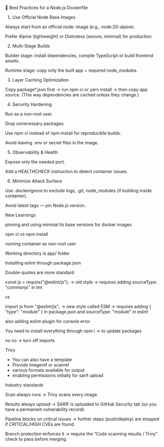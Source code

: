 🔑 Best Practices for a Node.js Dockerfile

1. Use Official Node Base Images

Always start from an official node:<version> image (e.g., node:20-alpine).

Prefer Alpine (lightweight) or Distroless (secure, minimal) for production.

2. Multi-Stage Builds

Builder stage: install dependencies, compile TypeScript or build frontend assets.

Runtime stage: copy only the built app + required node_modules.

3. Layer Caching Optimization

Copy package*.json first → run npm ci or yarn install → then copy app source.
(This way dependencies are cached unless they change.)

4. Security Hardening

Run as a non-root user.

Drop unnecessary packages.

Use npm ci instead of npm install for reproducible builds.

Avoid leaving .env or secret files in the image.

5. Observability & Health

Expose only the needed port.

Add a HEALTHCHECK instruction to detect container issues.

6. Minimize Attack Surface

Use .dockerignore to exclude logs, .git, node_modules (if building inside container).

Avoid latest tags — pin Node.js version.



New Learnings

pinning and using minimal lts base versions for docker images

npm ci vs npm install

running container as non-root user

Working directory is app/ folder

Installing eslint through package.json

Double-quotes are more standard

const js = require("@eslint/js"); -> old style -> requires adding sourceType: "commonjs" in lint

vs

import js from "@eslint/js"; -> new style called ESM -> requires adding { "type": "module" } in package.json and sourceType: "module" in eslint

also adding eslint-plugin for console error

You need to install everything through npm i -> to update packages

no no -> turn off imports


Trivy

- You can also have a template
- Provide imageref or scanref
- various formats available for output
- enabling permissions initially for sarif upload

Industry standards

Scan always runs → Trivy scans every image.

Results always upload → SARIF is uploaded to GitHub Security tab (so you have a permanent vulnerability record).

Pipeline blocks on critical issues → further steps (push/deploy) are stopped if CRITICAL/HIGH CVEs are found.

Branch protection enforces it → require the “Code scanning results / Trivy” check to pass before merging.